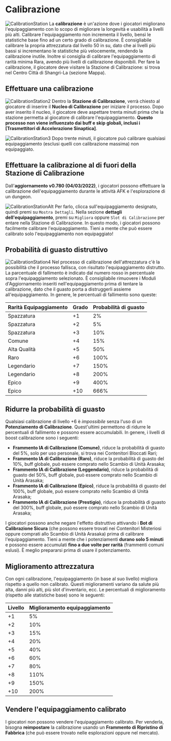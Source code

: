 # Calibrazione
![CalibrationStation](/resources/mobile-tutorial/CalibrationStation.png)
La **calibrazione** è un'azione dove i giocatori migliorano l'equipaggiamento con lo scopo di migliorare la longevità e usabilità a livelli più alti. Calibrare l'equipaggiamento non incrementa il livello, bensì le statistiche base fino ad un certo grado di calibrazione. È consigliabile calibrare la propria attrezzatura dal livello 50 in su, dato che ai livelli più bassi si incrementano le statistiche più velocemente, rendendo la calibrazione inutile. Inoltre si consiglia di calibrare l'equipaggiamento di rarità minima Rara, avendo più livelli di calibrazione disponibili. Per fare la calibrazione, il giocatore deve visitare la Stazione di Calibrazione: si trova nel Centro Città di Shangri-La (sezione Mappa).

## Effettuare una calibrazione
![CalibrationStation2](/resources/mobile-tutorial/CalibrationStation2.png)
Dentro la **Stazione di Calibrazione**, verrà chiesto al giocatore di inserire il **Nucleo di Calibrazione** per iniziare il processo. Dopo aver inserito il nucleo, il giocatore deve aspettare trenta minuti prima che la stazione permetta al giocatore di calibrare l'equipaggiamento. **Questo processo non viene influenzato dai buff e skip globali, inclusi i [Trasmettitori di Accelerazione Sinaptica]**.

![CalibrationStation3](/resources/mobile-tutorial/CalibrationStation3.png)
Dopo trente minuti, il giocatore può calibrare qualsiasi equipaggiamento (esclusi quelli con calibrazione massima) non equipaggiato.

## Effettuare la calibrazione al di fuori della Stazione di Calibrazione
Dall'**aggiornamento v0.780 (04/03/2022)**, i giocatori possono effettuare la calibrazione dell'equipaggiamento durante le attività AFK e l'esplorazione di un dungeon.

![CalibrationStationAlt](/resources/mobile-tutorial/CalibrationStationAlt.png)
Per farlo, clicca sull'equipaggiamento designato, quindi premi su `Mostra Dettagli`. Nella sezione **dettagli dell'equipaggiamento**, premi su `Migliora` oppure `Slot di Calibrazione` per entare nella Stazione di Calibrazione. In questo modo, i giocatori possono facilmente calibrare l'equipaggiamento. Tieni a mente che può essere calibrato solo l'equipaggiamento non equipaggiato!

## Probabilità di guasto distruttivo
![CalibrationStation4](/resources/mobile-tutorial/CalibrationStation4.png)
Nel processo di calibrazione dell'attrezzatura c'è la possibilità che il processo fallisca, con risultato l'equipaggiamento distrutto. La parcentuale di fallimento è indicato dal numero rosso in percentuale sopra l'equipaggiamento selezionato. È consigliabile rimuovere i Moduli d'Aggiornamento inseriti nell'equipaggiamento prima di tentare la calibrazione, dato che il guasto porta a distruggerli assieme all'equipaggiamento. In genere, le percentuali di fallimento sono queste:

| Rarità Equipaggiamento | Grado | Probabilità di guasto |
|--|--|--|
| Spazzatura | +1 | 2% |
| Spazzatura | +2 | 5% |
| Spazzatura | +3 | 10% |
| Comune | +4 | 15% |
| Alta Qualità | +5 | 50% |
| Raro | +6 | 100% |
| Legendario | +7 | 150% |
| Legendario | +8 | 200% |
| Epico | +9 | 400% |
| Epico | +10 | 666% |

## Ridurre la probabilità di guasto
Qualsiasi calibrazione di livello +6 è *impossibile* senza l'uso di un **Potenziamento di Calibrazione**. Quest'ultimi permettono di ridurre le percentuali di fallimento e possono essere accumulabili. In genere, i livelli di boost calibrazione sono i seguenti:

- **Frammento IA di Calibrazione (Comune)**, riduce la probabilità di guasto del 5%, solo per uso personale, si trova nei Contenitori Bloccati Rari;
- **Frammento IA di Calibrazione (Raro)**, riduce la probabilità di guasto del 10%, buff globale, può essere comprato nello Scambio di Unità Arasaka;
- **Frammento IA di Calibrazione (Leggendario)**, riduce la probabilità di guasto del 50%, buff globale, può essere comprato nello Scambio di Unità Arasaka;
- **Frammento IA di Calibrazione (Epico)**, riduce la probabilità di guasto del 100%, buff globale, può essere comprato nello Scambio di Unità Arasaka;
- **Frammento IA di Calibrazione (Prestigio)**, riduce la probabilità di guasto del 300%, buff globale, può essere comprato nello Scambio di Unità Arasaka;

I giocatori possono anche negare l'effetto distruttivo attivando i **Bot di Calibrazione Sicura** (che possono essere trovati nei Contenitori Misteriosi oppure comprati allo Scambio di Unità Arasaka) prima di calibrare l'equipaggiamento. Tieni a mente che i potenziamenti  **durano solo 5 minuti** e possono essere accumulati **fino a due volte per rarità** (frammenti comuni eslusi). È meglio prepararsi prima di usare il potenziamento. 

## Miglioramento attrezzatura
Con ogni calibrazione, l'equipaggiamento (in base al suo livello) migliora rispetto a quello non calibrato. Questi miglioramenti variano da salute più alta, danni più alti, più slot d'inventario, ecc. Le percentuali di miglioramento (rispetto alle statistiche base) sono le seguenti:

| Livello | Miglioramento equipaggiamento |
|--|--|
| +1 | 5% |
| +2 | 10% |
| +3 | 15% |
| +4 | 20% |
| +5 | 40% |
| +6 | 60% |
| +7 | 80% |
| +8 | 110% |
| +9 | 150% |
| +10 | 200% |

##  Vendere l'equipaggiamento calibrato
I giocatori non possono vendere l'equipaggiamento calibrato. Per venderla, bisogna **reimpostare** la calibrazione usando un **Frammento di Ripristino di Fabbrica** (che può essere trovato nelle esplorazioni oppure nel mercato).